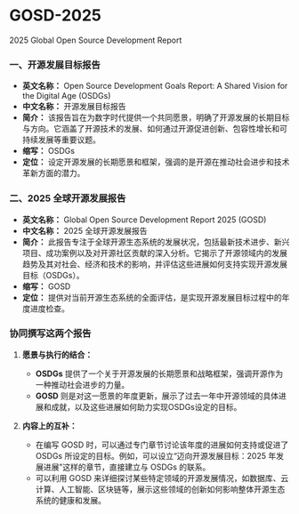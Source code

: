 # GOSD-2025
2025 Global Open Source Development Report

### 一、开源发展目标报告

- **英文名称：** Open Source Development Goals Report: A Shared Vision for the Digital Age (OSDGs)
- **中文名称：** 开源发展目标报告
- **简介：** 该报告旨在为数字时代提供一个共同愿景，明确了开源发展的长期目标与方向。它涵盖了开源技术的发展、如何通过开源促进创新、包容性增长和可持续发展等重要议题。
- **缩写：** OSDGs
- **定位：** 设定开源发展的长期愿景和框架，强调的是开源在推动社会进步和技术革新方面的潜力。

### 二、2025 全球开源发展报告

- **英文名称：** Global Open Source Development Report 2025 (GOSD)
- **中文名称：** 2025 全球开源发展报告
- **简介：** 此报告专注于全球开源生态系统的发展状况，包括最新技术进步、新兴项目、成功案例以及对开源社区贡献的深入分析。它揭示了开源领域内的发展趋势及其对社会、经济和技术的影响，并评估这些进展如何支持实现开源发展目标（OSDGs）。
- **缩写：** GOSD
- **定位：** 提供对当前开源生态系统的全面评估，是实现开源发展目标过程中的年度进度检查。

### 协同撰写这两个报告

1. **愿景与执行的结合：**
   - **OSDGs** 提供了一个关于开源发展的长期愿景和战略框架，强调开源作为一种推动社会进步的力量。
   - **GOSD** 则是对这一愿景的年度更新，展示了过去一年中开源领域的具体进展和成就，以及这些进展如何助力实现OSDGs设定的目标。

2. **内容上的互补：**
   - 在编写 GOSD 时，可以通过专门章节讨论该年度的进展如何支持或促进了 OSDGs 所设定的目标。例如，可以设立“迈向开源发展目标：2025 年发展进展”这样的章节，直接建立与 OSDGs 的联系。
   - 可以利用 GOSD 来详细探讨某些特定领域的开源发展情况，如数据库、云计算、人工智能、区块链等，展示这些领域的创新如何影响整体开源生态系统的健康和发展。


